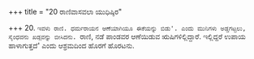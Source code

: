 +++
title = "20 ರಾಣಿವಾಸವಲಾ ಯುಧಿಷ್ಠಿರ"

+++
20. `ಇವಳು ರಾಣಿ. ಧರ್ಮರಾಯನ ಆಣೆಯಾಗಿಯೂ ಈಕೆಯನ್ನು ಬಿಡು'. ಎಂದು ಮುನಿಗಳು ಅಡ್ಡಗಟ್ಟಲು, ಸೈಂಧವನು ಖಡ್ಗವನ್ನು ಬೀಸಿದನು. `ರಾಣಿ, ನಡೆ ಪಾಂಡವರ ಆಣೆಯಿಡುವ ಋಷಿಗಳಿಲ್ಲಿದ್ದಾರೆ. ಇಲ್ಲಿದ್ದರೆ ಉಪಾಯ ಹಾಳಾಗುತ್ತದೆ' ಎಂದು ಆಶ್ರಮದಿಂದ ಹೊರಗೆ ಹೊರಟನು.